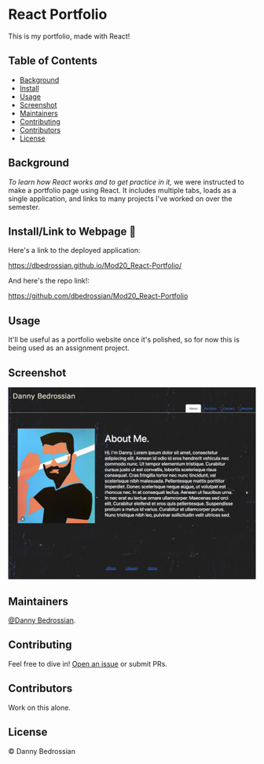 # React Portfolio

This is my portfolio, made with React!

## Table of Contents

- [Background](#background)
- [Install](#install)
- [Usage](#usage)
- [Screenshot](#screenshot)
- [Maintainers](#maintainers)
- [Contributing](#contributing)
- [Contributors](#contributors)
- [License](#license)

## Background

*To learn how React works and to get practice in it,* we were instructed to make a portfolio page using React. It includes multiple tabs, loads as a single application, and links to many projects I've worked on over the semester.


## Install/Link to Webpage 🔗 

Here's a link to the deployed application:

https://dbedrossian.github.io/Mod20_React-Portfolio/


And here's the repo link!:

https://github.com/dbedrossian/Mod20_React-Portfolio

## Usage

It'll be useful as a portfolio website once it's polished, so for now this is being used as an assignment project.


## Screenshot

![screenshot](./public/screenshot.png)

## Maintainers

[@Danny Bedrossian](https://github.com/dbedrossian).

## Contributing

Feel free to dive in! [Open an issue](https://github.com/dbedrossian/standard-readme/issues/new) or submit PRs.


## Contributors

Work on this alone.

## License

© Danny Bedrossian